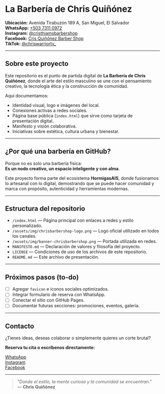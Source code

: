 # La Barbería de Chris Quiñónez

**Ubicación:** Avenida Tirabuzón 189 A, San Miguel, El Salvador  
**WhatsApp:** [+503 7311 0972](https://wa.me/50373110972)  
**Instagram:** [@cristhiamsbarbershop](https://www.instagram.com/cristhiamsbarbershop)  
**Facebook:** [Cris Quiñónez Barber Shop](https://www.facebook.com/share/14pTyWZhvp/)  
**TikTok:** [@chriswarriortv_](https://www.tiktok.com/@chriswarriortv_)

---

## Sobre este proyecto

Este repositorio es el punto de partida digital de **La Barbería de Chris Quiñónez**, donde el arte del estilo masculino se une con el pensamiento creativo, la tecnología ética y la construcción de comunidad.

Aquí documentamos:

- Identidad visual, logo e imágenes del local.
- Conexiones activas a redes sociales.
- Página base pública (`index.html`) que sirve como tarjeta de presentación digital.
- Manifesto y visión colaborativa.
- Iniciativas sobre estética, cultura urbana y bienestar.

---

## ¿Por qué una barbería en GitHub?

Porque no es solo una barbería física:  
**Es un nodo creativo, un espacio inteligente y con alma**.

Este proyecto forma parte del ecosistema **HormigasAIS**, donde fusionamos lo artesanal con lo digital, demostrando que se puede hacer comunidad y marca con propósito, autenticidad y herramientas modernas.

---

## Estructura del repositorio

- `/index.html` — Página principal con enlaces a redes y estilo personalizado.
- `/assets/img/chrisbarbershop-logo.png` — Logo oficial utilizado en todos los canales.
- `/assets/img/banner-chrisbarbershop.png` — Portada utilizada en redes.
- `MANIFESTO.md` — Declaración de valores y filosofía del proyecto.
- `LICENSE` — Condiciones de uso de los archivos de este repositorio.
- `README.md` — Este archivo de presentación.

---

## Próximos pasos (to-do)

- [ ] Agregar `favicon` e íconos sociales optimizados.
- [ ] Integrar formulario de reserva con WhatsApp.
- [ ] Conectar el sitio con GitHub Pages.
- [ ] Documentar futuras secciones: promociones, eventos, galería.

---

## Contacto

¿Tienes ideas, deseas colaborar o simplemente quieres un corte brutal?

**Reserva tu cita o escríbenos directamente:**

[WhatsApp](https://wa.me/50373110972)  
[Instagram](https://www.instagram.com/cristhiamsbarbershop)  
[Facebook](https://www.facebook.com/share/14pTyWZhvp/)  

---

> *"Donde el estilo, la mente curiosa y la comunidad se encuentran."*  
> — **Chris Quiñónez**
